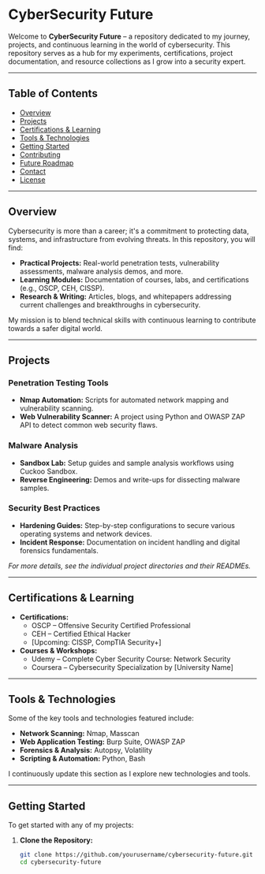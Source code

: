 # CyberSecurity Future

Welcome to **CyberSecurity Future** – a repository dedicated to my journey, projects, and continuous learning in the world of cybersecurity. This repository serves as a hub for my experiments, certifications, project documentation, and resource collections as I grow into a security expert.

---

## Table of Contents

- [Overview](#overview)
- [Projects](#projects)
- [Certifications & Learning](#certifications--learning)
- [Tools & Technologies](#tools--technologies)
- [Getting Started](#getting-started)
- [Contributing](#contributing)
- [Future Roadmap](#future-roadmap)
- [Contact](#contact)
- [License](#license)

---

## Overview

Cybersecurity is more than a career; it's a commitment to protecting data, systems, and infrastructure from evolving threats. In this repository, you will find:

- **Practical Projects:** Real-world penetration tests, vulnerability assessments, malware analysis demos, and more.
- **Learning Modules:** Documentation of courses, labs, and certifications (e.g., OSCP, CEH, CISSP).
- **Research & Writing:** Articles, blogs, and whitepapers addressing current challenges and breakthroughs in cybersecurity.
  
My mission is to blend technical skills with continuous learning to contribute towards a safer digital world.

---

## Projects

### Penetration Testing Tools
- **Nmap Automation:** Scripts for automated network mapping and vulnerability scanning.
- **Web Vulnerability Scanner:** A project using Python and OWASP ZAP API to detect common web security flaws.

### Malware Analysis
- **Sandbox Lab:** Setup guides and sample analysis workflows using Cuckoo Sandbox.
- **Reverse Engineering:** Demos and write-ups for dissecting malware samples.

### Security Best Practices
- **Hardening Guides:** Step-by-step configurations to secure various operating systems and network devices.
- **Incident Response:** Documentation on incident handling and digital forensics fundamentals.

*For more details, see the individual project directories and their READMEs.*

---

## Certifications & Learning

- **Certifications:**
  - OSCP – Offensive Security Certified Professional
  - CEH – Certified Ethical Hacker
  - [Upcoming: CISSP, CompTIA Security+]
- **Courses & Workshops:**
  - Udemy – Complete Cyber Security Course: Network Security
  - Coursera – Cybersecurity Specialization by [University Name]

---

## Tools & Technologies

Some of the key tools and technologies featured include:
- **Network Scanning:** Nmap, Masscan
- **Web Application Testing:** Burp Suite, OWASP ZAP
- **Forensics & Analysis:** Autopsy, Volatility
- **Scripting & Automation:** Python, Bash

I continuously update this section as I explore new technologies and tools.

---

## Getting Started

To get started with any of my projects:

1. **Clone the Repository:**

   ```bash
   git clone https://github.com/yourusername/cybersecurity-future.git
   cd cybersecurity-future
